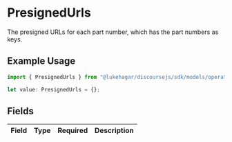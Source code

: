 # PresignedUrls

The presigned URLs for each part number, which has the part numbers as keys.

## Example Usage

```typescript
import { PresignedUrls } from "@lukehagar/discoursejs/sdk/models/operations";

let value: PresignedUrls = {};
```

## Fields

| Field       | Type        | Required    | Description |
| ----------- | ----------- | ----------- | ----------- |
